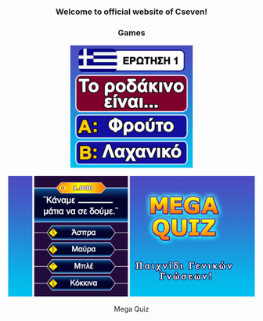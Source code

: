 <h3 align="center">Welcome to official website of Cseven!</h3>
<h3 align="center">Games</h3>
<p align="center"><img src="images/Icon_MegaQuiz.png"width="250" height="250"/></p>
<p align="center"><img src="images/Mega_Quiz_FG.png"/></p>
<p align="center">Mega Quiz</p>
